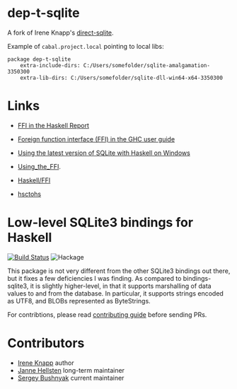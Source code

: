 dep-t-sqlite
============

A fork of Irene Knapp's [direct-sqlite](https://github.com/IreneKnapp/direct-sqlite).

Example of `cabal.project.local` pointing to local libs:

    package dep-t-sqlite
        extra-include-dirs: C:/Users/somefolder/sqlite-amalgamation-3350300
        extra-lib-dirs: C:/Users/somefolder/sqlite-dll-win64-x64-3350300

Links
=====

- [FFI in the Haskell Report](https://www.haskell.org/onlinereport/haskell2010/haskellch8.html)

- [Foreign function interface (FFI) in the GHC user guide](https://downloads.haskell.org/ghc/latest/docs/html/users_guide/exts/ffi.html)

- [Using the latest version of SQLite with Haskell on Windows](https://danidiaz.medium.com/using-the-latest-version-of-sqlite-with-haskell-on-windows-1d6d4df2e683)

- [Using_the_FFI](https://wiki.haskell.org/GHC/Using_the_FFI). 

- [Haskell/FFI](https://en.wikibooks.org/wiki/Haskell/FFI)

- [hsctohs](https://www.reddit.com/r/haskell/comments/tthrq0/comment/i5dpir1/)


Low-level SQLite3 bindings for Haskell
======================================

[![Build Status](https://travis-ci.org/IreneKnapp/direct-sqlite.png?branch=master)](https://travis-ci.org/IreneKnapp/direct-sqlite) ![Hackage](https://img.shields.io/hackage/v/direct-sqlite.svg?style=flat-square)

This package is not very different from the other SQLite3 bindings out there, but it fixes a few deficiencies I was finding. As compared to bindings-sqlite3, it is slightly higher-level, in that it supports marshalling of data values to and from the database. In particular, it supports strings encoded as UTF8, and BLOBs represented as ByteStrings.

For contribtions, please read [contributing guide](CONTRIBUTING.md) before sending PRs.

# Contributors

- [Irene Knapp](https://github.com/nurpax) author
- [Janne Hellsten](https://github.com/nurpax) long-term maintainer
- [Sergey Bushnyak](https://github.com/sigrlami) current maintainer
